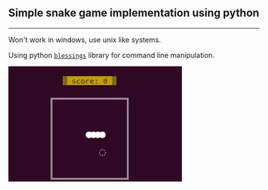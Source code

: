 ## Simple snake game implementation using python

---
Won't work in windows, use unix like systems.

Using python <a href="https://pypi.org/project/blessings/">`blessings`</a> library for command line manipulation.

<img src="./sample/sample.gif" alt="gif">
 
